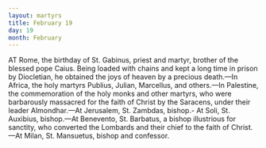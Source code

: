 ```yaml
---
layout: martyrs
title: February 19
day: 19
month: February
---
```

AT Rome, the birthday of St. Gabinus, priest and martyr, brother of the blessed pope Caius. Being loaded with chains and kept a long time in prison by Diocletian, he obtained the joys of heaven by a precious death.&mdash;In Africa, the holy martyrs Publius, Julian, Marcellus, and others.&mdash;In Palestine, the commemoration of the holy monks and other martyrs, who were barbarously massacred for the faith of Christ by the Saracens, under their leader Almondhar.&mdash;At Jerusalem, St. Zambdas, bishop.- At Soli, St. Auxibius, bishop.&mdash;At Benevento, St. Barbatus, a bishop illustrious for sanctity, who converted the Lombards and their chief to the faith of Christ.&mdash;At Milan, St. Mansuetus, bishop and confessor.   
